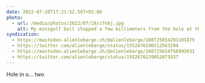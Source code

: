 ```yaml
---
date: 2022-07-28T17:21:52.597+02:00
photo:
  - url: /media/photos/2022/07/28/z7nbj.jpg
    alt: My minigolf ball stopped a few millimeters from the hole at the top of a pyramid
syndication:
  - https://mastodon.alienlebarge.ch/@alienlebarge/108725654291101875
  - https://twitter.com/alienlebarge/status/1552676196512563204
  - https://mastodon.alienlebarge.ch/@alienlebarge/108725654756993931
  - https://twitter.com/alienlebarge/status/1552676229052071937
---
```

Hole in o… two
